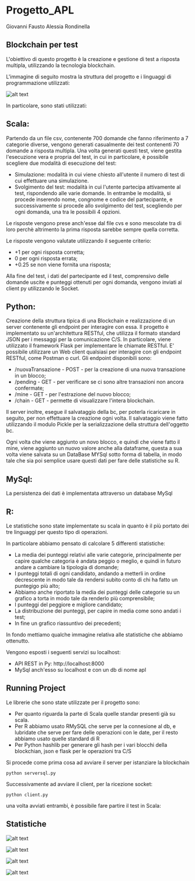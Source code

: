 # Progetto_APL
Giovanni Fausto
Alessia Rondinella

## Blockchain per test
L'obiettivo di questo progetto è la creazione e gestione di test a risposta multipla, utilizzando la tecnologia blockchain.

L'immagine di seguito mostra la struttura del progetto e i linguaggi di programmazione utilizzati:

![alt text](https://github.com/GiovanniFausto/Progetto_APL/blob/master/IdeaProgetto.jpg)

In particolare, sono stati utilizzati:

## Scala:

Partendo da un file csv, contenente 700 domande che fanno riferimento a 7  categorie diverse, vengono generati casualmente dei test contenenti 70 domande a risposta multipla.
Una volta generati questi test, viene gestita l'esecuzione vera e propria del test, in cui in particolare, è possibile scegliere due modalità di esecuzione del test:
  - Simulazione: modalità in cui viene chiesto all'utente il numero di test di cui effettuare una simulazione.
  - Svolgimento del test: modalità in cui l'utente partecipa attivamente al test, rispondendo alle varie domande.
In entrambe le modalità, si procede inserendo nome, congnome e codice del partecipante, e successivamente si procede allo svolgimento del test, scegliendo per ogni domanda, una tra le possibili 4 opzioni.

Le risposte vengono prese anch'esse dal file cvs e sono mescolate tra di loro perchè altrimento la prima risposta sarebbe sempre quella corretta.

Le risposte vengono valutate utilizzando il seguente criterio:
  - +1 per ogni risposta corretta;
  - 0 per ogni risposta errata;
  - +0.25 se non viene fornita una risposta;

Alla fine del test, i dati del partecipante ed il test, comprensivo delle domande uscite e punteggi ottenuti per ogni domanda, vengono
inviati al client py utilizzando le Socket.

## Python: 

Creazione della struttura tipica di una Blockchain e realizzazione di un server contenente gli endpoint per interagire con essa.
Il progetto è implementato su un'architettura RESTful, che utilizza il formato standard JSON per i messaggi per la comunicazione C/S.
In particolare, viene utilizzato il framework Flask per implementare le chiamate RESTful.
E' possibile utilizzare un Web client qualsiasi per interagire con gli endpoint RESTful, come Postman o curl.
Gli endpoint disponibili sono:
  - /nuovaTransazione - POST - per la creazione di una nuova transazione in un blocco;
  - /pending - GET - per verificare se ci sono altre transazioni non ancora confermate;
  - /mine - GET - per l'estrazione del nuovo blocco;
  - /chain - GET - permette di visualizzare l'intera blockchain.

Il server inoltre, esegue il salvataggio della bc, per poterla ricaricare in seguito, per non effettuare la creazione ogni volta.
Il salvataggio viene fatto utilizzando il modulo Pickle per la serializzazione della struttura dell'oggetto bc.

Ogni volta che viene aggiunto un novo blocco, e quindi che viene fatto il mine, viene aggiunto un nuovo valore anche alla dataframe, questa a sua volta viene salvata su un DataBase MYSql sotto forma di tabella, in modo tale che sia poi semplice usare questi dati per fare delle statistiche su R.


## MySql: 

La persistenza dei dati è implementata attraverso un database MySql 
## R:
Le statistiche sono state implementate su scala in quanto è il più portato dei tre linguaggi per questo tipo di operazioni. 

In particolare abbiamo pensato di calcolare 5 differenti statistiche:
- La media dei punteggi relativi alle varie categorie, principalmente per capire qualche categoria è andata peggio o meglio, e quindi in futuro andare a cambiare la tipologia di domande;
- I punteggi totali di ogni candidato, andando a metterli in ordine decrescente in modo tale da rendersi subito conto di chi ha fatto un puntegigo più alto;
- Abbiamo anche riportato la media dei punteggi delle categorie su un grafico a torta in modo tale da renderlo più comprensibile;
- I punteggi del peggiore e migliore candidato;
- La distribuzione dei punteggi, per capire in media come sono andati i test;
- In fine un grafico riassuntivo dei precedenti;

In fondo mettiamo qualche immagine relativa alle statistiche che abbiamo ottenutto.

Vengono esposti i seguenti servizi su localhost:
- API REST in Py: http://localhost:8000
- MySql anch'esso su localhost e con un db di nome apl 

## Running Project

Le librerie che sono state utilizzate per il progetto sono: 

- Per quanto riguarda la parte di Scala quelle standar presenti già su scala.
- Per R abbiamo usato RMySQL che serve per la connesione al db, e lubridate che serve per fare delle operazioni con le date, per il resto abbiamo usato quelle standard di R
- Per Python hashlib per generare gli hash per i vari blocchi della blockchian, json e flask per le operazioni tra C/S


Si procede come prima cosa ad avviare il server per istanziare la blockchain
```
python serversql.py
```
Successivamente ad avviare il client, per la ricezione socket:
```
python client.py
```
una volta avviati entrambi, è possibile fare partire il test in Scala:

## Statistiche
![alt text](https://github.com/GiovanniFausto/Progetto_APL/blob/master/Plot/1_MediaPunteggiCategorieDomande.jpg)


![alt text](https://github.com/GiovanniFausto/Progetto_APL/blob/master/Plot/2_PunteggiCandidati.jpg)


![alt text](https://github.com/GiovanniFausto/Progetto_APL/blob/master/Plot/4_MiglirePeggiore.jpg)


![alt text](https://github.com/GiovanniFausto/Progetto_APL/blob/master/Plot/5_DistribuzionePunteggi.jpg)
